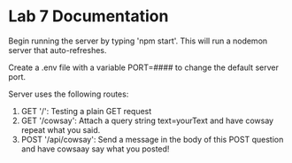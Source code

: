 # Lab 7 Documentation

Begin running the server by typing 'npm start'. This will run a nodemon server that auto-refreshes. 

Create a .env file with a variable PORT=#### to change the default server port.

Server uses the following routes:

1. GET '/': Testing a plain GET request
2. GET '/cowsay': Attach a query string text=yourText and have cowsay repeat what you said.
3. POST '/api/cowsay': Send a message in the body of this POST question and have cowsaay say what you posted!

